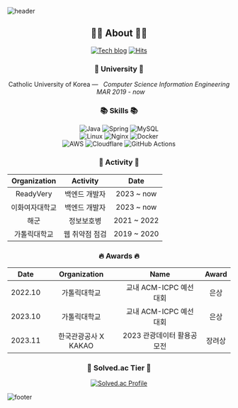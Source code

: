 ![header](https://capsule-render.vercel.app/api?type=slice&color=30A9DE&height=60&section=header)
<div align=center>

 ## 👨‍💻 About 👨‍💻
 
[![Tech blog](http://img.shields.io/badge/-Tech%20blog-black?style=flat&logo=github)](https://marinesnow34.github.io)
[![Hits](https://hits.seeyoufarm.com/api/count/incr/badge.svg?url=https%3A%2F%2Fgithub.com%2Fmarinesnow34%2Fhit-counter&count_bg=%2379C83D&title_bg=%23555555&icon=&icon_color=%23E7E7E7&title=hits&edge_flat=false)](https://hits.seeyoufarm.com)

### 🏫 University 🏫
<p align="center">
Catholic University of Korea —  &nbsp; <em>Computer Science Information Engineering &nbsp;   MAR  2019 - now </em>
</p>   


### 📚 Skills 📚
<p>
  
  ![Java](https://img.shields.io/badge/java-%23ED8B00.svg?style=flat&logo=openjdk&logoColor=white)
  ![Spring](https://img.shields.io/badge/spring-%236DB33F.svg?style=flat&logo=spring&logoColor=white)
  ![MySQL](https://img.shields.io/badge/mysql-%2300f.svg?style=flat&logo=mysql&logoColor=white)
  <br/>
  ![Linux](https://img.shields.io/badge/Linux-FCC624?style=flat&logo=linux&logoColor=black)
  ![Nginx](https://img.shields.io/badge/nginx-%23009639.svg?style=flat&logo=nginx&logoColor=white)
  ![Docker](https://img.shields.io/badge/docker-%230db7ed.svg?style=flat&logo=docker&logoColor=white)
  <br/>
  ![AWS](https://img.shields.io/badge/AWS-%23232F3E.svg?style=flat&logo=amazon-aws&logoColor=white)
  ![Cloudflare](https://img.shields.io/badge/Cloudflare-F38020?style=flat&logo=Cloudflare&logoColor=white)
  ![GitHub Actions](https://img.shields.io/badge/github%20actions-%232671E5.svg?style=flat&logo=githubactions&logoColor=white)
</p>

### 🧩 Activity 🧩

|Organization|Activity|Date|
|:---:|:---:|:---:|
|ReadyVery|백엔드 개발자|2023 ~ now|
|이화여자대학교|백엔드 개발자|2023 ~ now|
|해군|정보보호병|2021 ~ 2022|
|가톨릭대학교|웹 취약점 점검|2019 ~ 2020|

### 🔥 Awards 🔥

|Date|Organization|Name|Award|
|:---:|:---:|:---:|:---:|
|2022.10|가톨릭대학교|교내 ACM-ICPC 예선 대회|은상|
|2023.10|가톨릭대학교|교내 ACM-ICPC 예선 대회|은상|
|2023.11|한국관광공사 X KAKAO|2023 관광데이터 활용공모전|장려상|

### 🏅 Solved.ac Tier 🏅
[![Solved.ac Profile](http://mazassumnida.wtf/api/v2/generate_badge?boj=marinesnow34)](https://solved.ac/profile/marinesnow34)

</div>

![footer](https://capsule-render.vercel.app/api?type=slice&color=EFDC05&height=40&section=footer)
